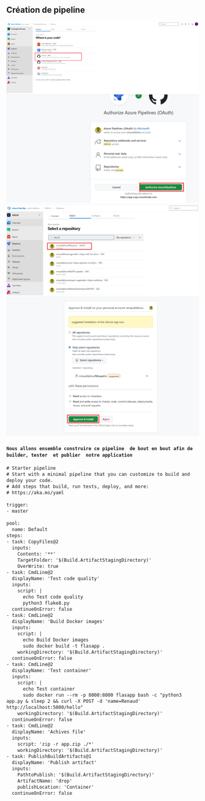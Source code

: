 ## Création de pipeline

![Texte alternatif](./images/r47.png)
![Texte alternatif](./images/r48.png)
![Texte alternatif](./images/r49.png)
![Texte alternatif](./images/r50.png)

#### ``Nous allons ensemble construire ce pipeline  de bout en bout afin de builder, tester  et publier  notre application``

```
# Starter pipeline
# Start with a minimal pipeline that you can customize to build and deploy your code.
# Add steps that build, run tests, deploy, and more:
# https://aka.ms/yaml

trigger:
- master

pool:
  name: Default
steps:
- task: CopyFiles@2
  inputs:
    Contents: '**'
    TargetFolder: '$(Build.ArtifactStagingDirectory)'
    OverWrite: true
- task: CmdLine@2
  displayName: 'Test code quality'
  inputs:
    script: |
      echo Test code quality
      python3 flake8.py
  continueOnError: false
- task: CmdLine@2
  displayName: 'Build Docker images'
  inputs:
    script: |
      echo Build Docker images
      sudo docker build -t flasapp .
    workingDirectory: '$(Build.ArtifactStagingDirectory)'
  continueOnError: false
- task: CmdLine@2
  displayName: 'Test container'
  inputs:
    script: |
      echo Test container
      sudo docker run --rm -p 8000:8000 flasapp bash -c "python3 app.py & sleep 2 && curl -X POST -d 'name=Renaud' http://localhost:5000/hello"
    workingDirectory: '$(Build.ArtifactStagingDirectory)'
  continueOnError: false
- task: CmdLine@2
  displayName: 'Achives file'
  inputs:
    script: 'zip -r app.zip ./*'
    workingDirectory: '$(Build.ArtifactStagingDirectory)'
- task: PublishBuildArtifacts@1
  displayName: 'Publish artifact'
  inputs:
    PathtoPublish: '$(Build.ArtifactStagingDirectory)'
    ArtifactName: 'drop'
    publishLocation: 'Container'
  continueOnError: false
```


```python

```
